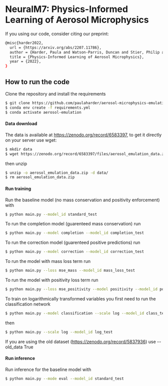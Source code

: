 # NeuralM7: Physics-Informed Learning of Aerosol Microphysics

If you using our code, consider citing our preprint:
```sh
@misc{harder2022,
  url = {https://arxiv.org/abs/2207.11786}, 
  author = {Harder, Paula and Watson-Parris, Duncan and Stier, Philip and Strassel, Dominik and Gauger, Nicolas R. and Keuper, Janis},
  title = {Physics-Informed Learning of Aerosol Microphysics},
  year = {2022},
}
```

## How to run the code

Clone the repository and install the requirements
```sh
$ git clone https://github.com/paulaharder/aerosol-microphysics-emulation.git
$ conda env create -f requirements.yml
$ conda activate aerosol-emulation
```

#### Data download

The data is available at https://zenodo.org/record/6583397, to get it directly on your server use wget:
```sh
$ mkdir data
$ wget https://zenodo.org/record/6583397/files/aerosol_emulation_data.zip
```

then unzip
```sh
$ unzip -o aerosol_emulation_data.zip -d data/
$ rm aerosol_emulation_data.zip
```

#### Run training

Run the baseline model (no mass conservation and positivity enforcement) with

```sh
$ python main.py --model_id standard_test
```

To run the completion model (guarenteed mass conservation) run

```sh
$ python main.py --model completion --model_id completion_test
```

To run the correction model (guarenteed positive predictions) run

```sh
$ python main.py --model correction --model_id correction_test
```

To run the model with mass loss term run

```sh
$ python main.py --loss mse_mass --model_id mass_loss_test
```

To run the model with positivity loss term run

```sh
$ python main.py --loss mse_positivity --model positivity --model_id positivity_loss_test
```

To train on logarithmically transformed variables you first need to run the classification network

```sh
$ python main.py --model classification --scale log --model_id class_test
```

then

```sh
$ python main.py --scale log --model_id log_test
```

If you are using the old dataset (https://zenodo.org/record/5837936) use --old_data True

#### Run inference

Run inference for the baseline model with

```sh
$ python main.py --mode eval --model_id standard_test
```




